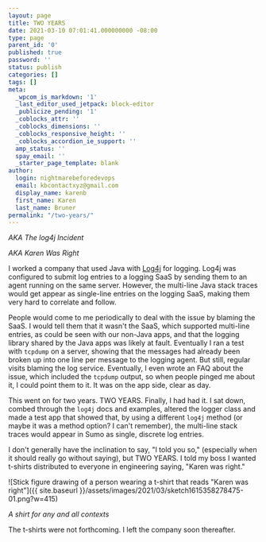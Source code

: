 ```yaml
---
layout: page
title: TWO YEARS
date: 2021-03-10 07:01:41.000000000 -08:00
type: page
parent_id: '0'
published: true
password: ''
status: publish
categories: []
tags: []
meta:
  _wpcom_is_markdown: '1'
  _last_editor_used_jetpack: block-editor
  _publicize_pending: '1'
  _coblocks_attr: ''
  _coblocks_dimensions: ''
  _coblocks_responsive_height: ''
  _coblocks_accordion_ie_support: ''
  amp_status: ''
  spay_email: ''
  _starter_page_template: blank
author:
  login: nightmarebeforedevops
  email: kbcontactxyz@gmail.com
  display_name: karenb
  first_name: Karen
  last_name: Bruner
permalink: "/two-years/"
---
```

<!-- wp:paragraph {"fontSize":"medium"} -->

_AKA The log4j Incident_

<!-- /wp:paragraph -->

<!-- wp:paragraph {"fontSize":"medium"} -->

_AKA Karen Was Right_

<!-- /wp:paragraph -->

<!-- wp:paragraph -->

I worked a company that used Java with [Log4j](https://logging.apache.org/log4j/) for logging. Log4j was configured to submit log entries to a logging SaaS by sending them to an agent running on the same server. However, the multi-line Java stack traces would get appear as single-line entries on the logging SaaS, making them very hard to correlate and follow.

<!-- /wp:paragraph -->

<!-- wp:paragraph -->

People would come to me periodically to deal with the issue by blaming the SaaS. I would tell them that it wasn't the SaaS, which supported multi-line entries, as could be seen with our non-Java apps, and that the logging library shared by the Java apps was likely at fault. Eventually I ran a test with `tcpdump` on a server, showing that the messages had already been broken up into one line per message to the logging agent. But still, regular visits blaming the log service. Eventually, I even wrote an FAQ about the issue, which included the `tcpdump` output, so when people pinged me about it, I could point them to it. It was on the app side, clear as day.

<!-- /wp:paragraph -->

<!-- wp:paragraph -->

This went on for two years. TWO YEARS. Finally, I had had it. I sat down, combed through the `log4j` docs and examples, altered the logger class and made a test app that showed that, by using a different `log4j` method (or maybe it was a method option? I can't remember), the multi-line stack traces would appear in Sumo as single, discrete log entries.

<!-- /wp:paragraph -->

<!-- wp:paragraph -->

I don't generally have the inclination to say, "I told you so," (especially when it should really go without saying), but TWO YEARS. I told my boss I wanted t-shirts distributed to everyone in engineering saying, "Karen was right."

<!-- /wp:paragraph -->

<!-- wp:image {"align":"center","id":1584,"sizeSlug":"large","linkDestination":"none"} -->

![Stick figure drawing of a person wearing a t-shirt that reads "Karen was right"]({{ site.baseurl }}/assets/images/2021/03/sketch1615358278475-01.png?w=415)  

_A shirt for any and all contexts_

<!-- /wp:image -->

<!-- wp:paragraph -->

The t-shirts were not forthcoming. I left the company soon thereafter.

<!-- /wp:paragraph -->

